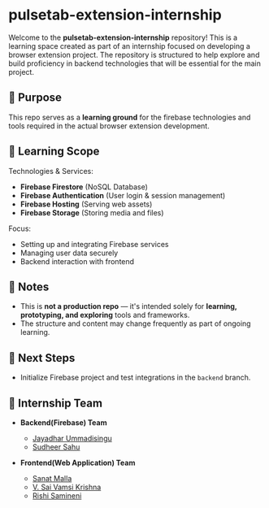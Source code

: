 # pulsetab-extension-internship

Welcome to the **pulsetab-extension-internship** repository! This is a learning space created as part of an internship focused on developing a browser extension project. The repository is structured to help explore and build proficiency in backend technologies that will be essential for the main project.

## 🚀 Purpose

This repo serves as a **learning ground** for the firebase technologies and tools required in the actual browser extension development.

## 🧠 Learning Scope

Technologies & Services:

- **Firebase Firestore** (NoSQL Database)
- **Firebase Authentication** (User login & session management)
- **Firebase Hosting** (Serving web assets)
- **Firebase Storage** (Storing media and files)

Focus:

- Setting up and integrating Firebase services
- Managing user data securely
- Backend interaction with frontend

## 📌 Notes

- This is **not a production repo** — it's intended solely for **learning, prototyping, and exploring** tools and frameworks.
- The structure and content may change frequently as part of ongoing learning.

## 📍 Next Steps

- Initialize Firebase project and test integrations in the `backend` branch.

## 👥 Internship Team

- **Backend(Firebase) Team**
  - [Jayadhar Ummadisingu](https://github.com/U-Jayadhar)
  - [Sudheer Sahu](https://github.com/SUDHEERSAHU-123)

- **Frontend(Web Application) Team**
  - [Sanat Malla](https://github.com/Sanat1314)
  - [V. Sai Vamsi Krishna](https://github.com/Vamsi-1392)
  - [Rishi Samineni](https://github.com/RishiSamineni)
